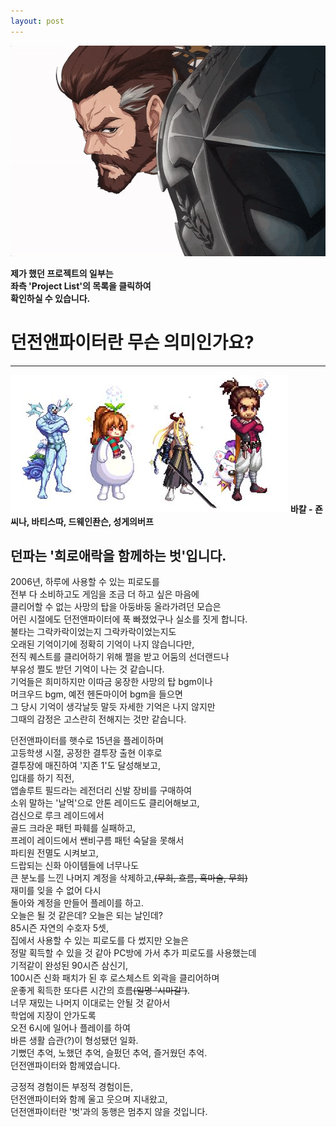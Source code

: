 ```yaml
---
layout: post
---
```

<img src="/images/fulls/me.gif" style="width:600px; height:337px;">  

**제가 했던 프로젝트의 일부는**  
**좌측 'Project List'의 목록을 클릭하여**  
**확인하실 수 있습니다.**  

# 던전앤파이터란 무슨 의미인가요?
---
<img src="/images/fulls/adventure.jpg" style="width:444px; height:220px;">  
<strong>바칼 - 죤씨나, 바티스따, 드웨인좐슨, 성게의버프</strong>

## 던파는 '희로애락을 함께하는 벗'입니다.  
  
2006년, 하루에 사용할 수 있는 피로도를  
전부 다 소비하고도 게임을 조금 더 하고 싶은 마음에  
클리어할 수 없는 사망의 탑을 아둥바둥 올라가려던 모습은  
어린 시절에도 던전앤파이터에 푹 빠졌었구나 실소를 짓게 합니다.  
불타는 그락카락이었는지 그락카락이었는지도  
오래된 기억이기에 정확히 기억이 나지 않습니다만,  
전직 퀘스트를 클리어하기 위해 쩔을 받고 어둠의 선더랜드나  
부유성 쩔도 받던 기억이 나는 것 같습니다.  
기억들은 희미하지만 이따금 웅장한 사망의 탑 bgm이나  
머크우드 bgm, 예전 헨돈마이어 bgm을 들으면  
그 당시 기억이 생각날듯 말듯 자세한 기억은 나지 않지만  
그때의 감정은 고스란히 전해지는 것만 같습니다.  

던전앤파이터를 햇수로 15년을 플레이하며    
고등학생 시절, 공정한 결투장 출현 이후로  
결투장에 매진하여 '지존 1'도 달성해보고,  
입대를 하기 직전,  
앱솔루트 필드라는 레전더리 신발 장비를 구매하여  
소위 말하는 '날먹'으로 안톤 레이드도 클리어해보고,  
검신으로 루크 레이드에서  
골드 크라운 패턴 파훼를 실패하고,  
프레이 레이드에서 쌘비구름 패턴 숙달을 못해서  
파티원 전멸도 시켜보고,  
드랍되는 신화 아이템들에 너무나도  
큰 분노를 느낀 나머지 계정을 삭제하고,~~(무희, 흐름, 흑마술, 무희)~~  
재미를 잊을 수 없어 다시  
돌아와 계정을 만들어 플레이를 하고.  
오늘은 될 것 같은데? 오늘은 되는 날인데?  
85시즌 자연의 수호자 5셋,  
집에서 사용할 수 있는 피로도를 다 썼지만 오늘은  
정말 획득할 수 있을 것 같아 PC방에 가서 추가 피로도를 사용했는데  
기적같이 완성된 90시즌 삼신기,  
100시즌 신화 패치가 된 후 로스체스트 외곽을 클리어하며  
운좋게 획득한 또다른 시간의 흐름~~(일명 '시마갈')~~.  
너무 재밌는 나머지 이대로는 안될 것 같아서  
학업에 지장이 안가도록  
오전 6시에 일어나 플레이를 하여  
바른 생활 습관(?)이 형성됐던 일화.  
기뻤던 추억, 노했던 추억, 슬펐던 추억, 즐거웠던 추억.    
던전앤파이터와 함께였습니다.

긍정적 경험이든 부정적 경험이든,  
던전앤파이터와 함께 울고 웃으며 지내왔고,  
던전앤파이터란 '벗'과의 동행은 멈추지 않을 것입니다.  